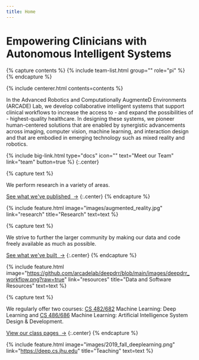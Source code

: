 ```yaml
---
title: Home
---
```


# Empowering Clinicians with Autonomous Intelligent Systems

{% capture contents %}
{% include team-list.html group="" role="pi" %}
{% endcapture %}

{% include centerer.html contents=contents %}

In the Advanced Robotics and Computationally AugmenteD Environments (ARCADE) Lab, we develop
collaborative intelligent systems that support clinical workflows to increase the access to - and
expand the possibilities of - highest-quality healthcare. In designing these systems, we pioneer
human-centered solutions that are enabled by synergistic advancements across imaging, computer
vision, machine learning, and interaction design and that are embodied in emerging technology such
as mixed reality and robotics.


{% include big-link.html type="docs" icon="" text="Meet our Team" link="team" button=true %} {:.center}

<!-- section break -->

{% capture text %} 

We perform research in a variety of areas.

[See what we've published &nbsp;→](research)
{:.center}
{% endcapture %}

{%
  include feature.html
  image="images/augmented_reality.jpg"
  link="research"
  title="Research"
  text=text
%}


{% capture text %} 

We strive to further the larger community by making our data and code freely available as much as
possible.

[See what we've built &nbsp;→](resources)
{:.center}
{% endcapture %}

{%
  include feature.html
  image="https://github.com/arcadelab/deepdrr/blob/main/images/deepdrr_workflow.png?raw=true"
  link="resources"
  title="Data and Software Resources"
  text=text
%}

{% capture text %}

We regularly offer two courses: [CS 482/682](https://deep.cs.jhu.edu/deeplearning.html) Machine
Learning: Deep Learning and [CS 486/686](https://deep.cs.jhu.edu/AIsystems.html) Machine Learning:
Artificial Intelligence System Design & Development.

[View our class pages &nbsp;→](https://deep.cs.jhu.edu)
{:.center}
{% endcapture %}

{%
  include feature.html
  image="images/2019_fall_deeplearning.png"
  link="https://deep.cs.jhu.edu"
  title="Teaching"
  text=text
%}


<!-- section break -->

<!-- section full -->

